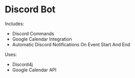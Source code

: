 # Discord Bot
Includes:
* Discord Commands
* Google Calendar Integration
* Automatic Discord Notifications On Event Start And End

Uses:
* Discord4j
* Google Calendar API
